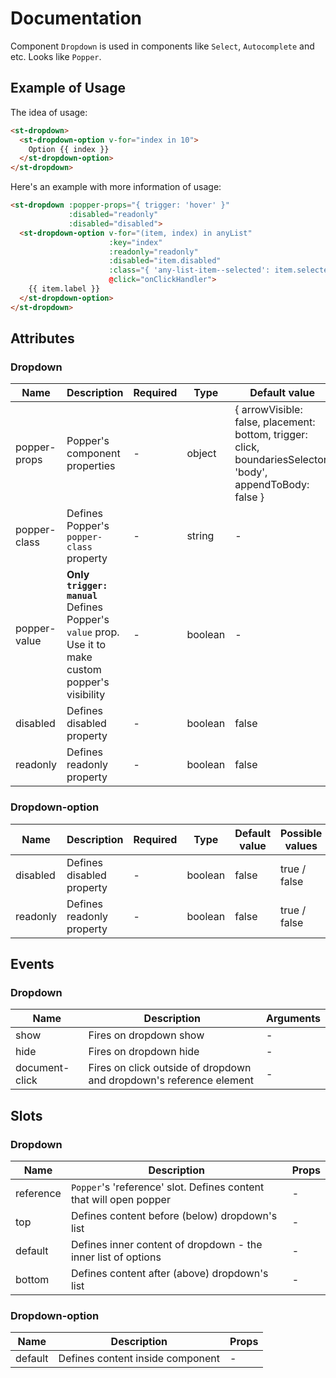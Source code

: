 # Documentation

Component `Dropdown` is used in components like `Select`, `Autocomplete` and etc. Looks like `Popper`.

## Example of Usage

The idea of usage:

```html
<st-dropdown>
  <st-dropdown-option v-for="index in 10">
    Option {{ index }}  
  </st-dropdown-option>
</st-dropdown>
```

Here's an example with more information of usage:

```html
<st-dropdown :popper-props="{ trigger: 'hover' }"
             :disabled="readonly" 
             :disabled="disabled">
  <st-dropdown-option v-for="(item, index) in anyList" 
                      :key="index" 
                      :readonly="readonly" 
                      :disabled="item.disabled"
                      :class="{ 'any-list-item--selected': item.selected }" 
                      @click="onClickHandler">
    {{ item.label }}
  </st-dropdown-option>
</st-dropdown>
```

## Attributes

### Dropdown

| Name | Description | Required | Type | Default value | Possible values |
| --- | --- | --- | --- | --- | --- |
| popper-props | Popper's component properties | - | object | { arrowVisible: false, placement: bottom, trigger: click, boundariesSelector: 'body', appendToBody: false } | CHECK POPPER COMPONENT DOCUMENTATION |
| popper-class | Defines Popper's `popper-class` property | - | string | - | - |
| popper-value | **Only `trigger: manual`** <br> Defines Popper's `value` prop. Use it to make custom popper's visibility | - | boolean | - | true / false |
| disabled | Defines disabled property | - | boolean | false | true / false |
| readonly | Defines readonly property | - | boolean | false | true / false |

### Dropdown-option

| Name | Description | Required | Type | Default value | Possible values |
| --- | --- | --- | --- | --- | --- |
| disabled | Defines disabled property | - | boolean | false | true / false |
| readonly | Defines readonly property | - | boolean | false | true / false |

## Events

### Dropdown

| Name | Description | Arguments |
| --- | --- | --- |
| show | Fires on dropdown show | - |
| hide | Fires on dropdown hide | - |
| document-click | Fires on click outside of dropdown and dropdown's reference element | - |

## Slots

### Dropdown

| Name | Description | Props |
| --- | --- | --- |
| reference | `Popper`'s 'reference' slot. Defines content that will open popper | - |
| top | Defines content before (below) dropdown's list | - |
| default | Defines inner content of dropdown - the inner list of options | - |
| bottom | Defines content after (above) dropdown's list | - |

### Dropdown-option

| Name | Description | Props |
| --- | --- | --- |
| default | Defines content inside component | - |
